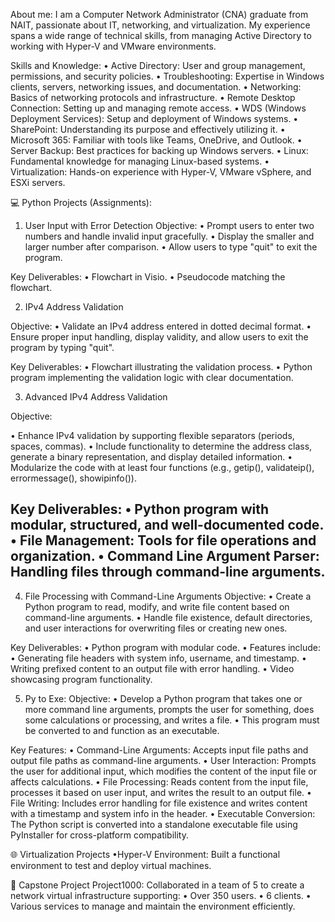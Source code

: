 About me: 
I am a Computer Network Administrator (CNA) graduate from NAIT, passionate about IT, networking, and virtualization. 
My experience spans a wide range of technical skills, from managing Active Directory to working with Hyper-V and VMware environments.

Skills and Knowledge:
• Active Directory: User and group management, permissions, and security policies.
• Troubleshooting: Expertise in Windows clients, servers, networking issues, and documentation.
• Networking: Basics of networking protocols and infrastructure.
• Remote Desktop Connection: Setting up and managing remote access.
• WDS (Windows Deployment Services): Setup and deployment of Windows systems.
• SharePoint: Understanding its purpose and effectively utilizing it.
• Microsoft 365: Familiar with tools like Teams, OneDrive, and Outlook.
• Server Backup: Best practices for backing up Windows servers.
• Linux: Fundamental knowledge for managing Linux-based systems.
• Virtualization: Hands-on experience with Hyper-V, VMware vSphere, and ESXi servers.

💻 Python Projects (Assignments):

1. User Input with Error Detection
Objective:
• Prompt users to enter two numbers and handle invalid input gracefully.
• Display the smaller and larger number after comparison.
• Allow users to type "quit" to exit the program.

Key Deliverables:
 • Flowchart in Visio.
 • Pseudocode matching the flowchart.

2. IPv4 Address Validation

Objective:
• Validate an IPv4 address entered in dotted decimal format.
• Ensure proper input handling, display validity, and allow users to exit the program by typing "quit".

Key Deliverables:
• Flowchart illustrating the validation process.
• Python program implementing the validation logic with clear documentation.


3. Advanced IPv4 Address Validation
   
Objective:

• Enhance IPv4 validation by supporting flexible separators (periods, spaces, commas).
• Include functionality to determine the address class, generate a binary representation, and display detailed information.
• Modularize the code with at least four functions (e.g., getip(), validateip(), errormessage(), showipinfo()).

Key Deliverables:
• Python program with modular, structured, and well-documented code.
• File Management: Tools for file operations and organization.
• Command Line Argument Parser: Handling files through command-line arguments.
---------------------------------------------------------------------------------
4. File Processing with Command-Line Arguments
Objective:
 • Create a Python program to read, modify, and write file content based on command-line arguments.
 • Handle file existence, default directories, and user interactions for overwriting files or creating new ones.

Key Deliverables:
• Python program with modular code.
• Features include:
• Generating file headers with system info, username, and timestamp.
• Writing prefixed content to an output file with error handling.
• Video showcasing program functionality.


5. Py to Exe:
Objective:
• Develop a Python program that takes one or more command line arguments, prompts the user for something, does some calculations or processing, and writes a file.
•	This program must be converted to and function as an executable.

Key Features:
• Command-Line Arguments: Accepts input file paths and output file paths as command-line arguments.
• User Interaction: Prompts the user for additional input, which modifies the content of the input file or affects calculations.
• File Processing: Reads content from the input file, processes it based on user input, and writes the result to an output file.
• File Writing: Includes error handling for file existence and writes content with a timestamp and system info in the header.
• Executable Conversion: The Python script is converted into a standalone executable file using PyInstaller for cross-platform compatibility.
  
🌐 Virtualization Projects
•Hyper-V Environment: Built a functional environment to test and deploy virtual machines.



🚀 Capstone Project
 Project1000: Collaborated in a team of 5 to create a network virtual infrastructure supporting:
 • Over 350 users.
 • 6 clients.
 • Various services to manage and maintain the environment efficiently.


